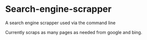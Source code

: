 # Search-engine-scrapper
A search engine scrapper used via the command line

Currently scraps as many pages as needed from google and bing.
